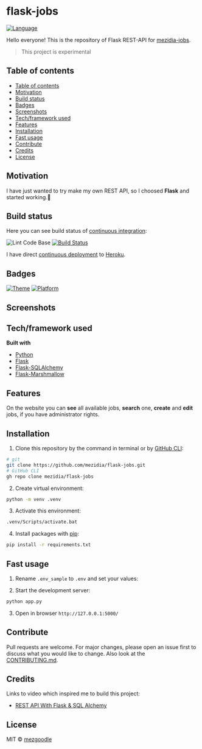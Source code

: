 # flask-jobs

[![Language](https://img.shields.io/badge/language-python-brightgreen?style=flat-square)](https://www.python.org/)

Hello everyone! This is the repository of Flask REST-API for [mezidia-jobs](https://github.com/mezidia/mezidia-jobs).

> This project is experimental

## Table of contents

- [Table of contents](#table-of-contents)
- [Motivation](#motivation)
- [Build status](#build-status)
- [Badges](#badges)
- [Screenshots](#screenshots)
- [Tech/framework used](#techframework-used)
- [Features](#features)
- [Installation](#installation)
- [Fast usage](#fast-usage)
- [Contribute](#contribute)
- [Credits](#credits)
- [License](#license)

## Motivation

I have just wanted to try make my own REST API, so I choosed **Flask** and started working.🔨

## Build status

Here you can see build status of [continuous integration](https://en.wikipedia.org/wiki/Continuous_integration):

![Lint Code Base](https://github.com/mezidia/flask-jobs/workflows/Lint%20Code%20Base/badge.svg)
[![Build Status](https://travis-ci.com/mezidia/flask-jobs.svg?branch=master)](https://travis-ci.com/mezidia/flask-jobs)

I have direct [continuous deployment](https://en.wikipedia.org/wiki/Continuous_deployment) to [Heroku](https://www.heroku.com/).

## Badges

[![Theme](https://img.shields.io/badge/Theme-REST_API-brightgreen?style=flat-square)](https://uk.wikipedia.org/wiki/REST)
[![Platform](https://img.shields.io/badge/Platform-Flask-brightgreen?style=flat-square)](https://flask.palletsprojects.com/en/1.1.x/)


## Screenshots

## Tech/framework used

**Built with**

- [Python](https://www.python.org/)
- [Flask](https://flask.palletsprojects.com/en/1.1.x/)
- [Flask-SQLAlchemy](https://flask-sqlalchemy.palletsprojects.com/en/2.x/)
- [Flask-Marshmallow](https://flask-marshmallow.readthedocs.io/en/latest/)

## Features

On the website you can **see** all available jobs, **search** one, **create** and **edit** jobs, if you have administrator rights.

## Installation

1. Clone this repository by the command in terminal or by [GitHub CLI](https://cli.github.com/):

```bash
# git
git clone https://github.com/mezidia/flask-jobs.git
# GitHub CLI
gh repo clone mezidia/flask-jobs
```

2. Create virtual environment:

```bash
python -m venv .venv
```

3. Activate this environment:

```bash
.venv/Scripts/activate.bat
```

4. Install packages with [pip](https://pip.pypa.io/en/stable/):

```bash
pip install -r requirements.txt
```

## Fast usage

1. Rename `.env_sample` to `.env` and set your values:

2. Start the development server:

```python
python app.py
```

3. Open in browser `http://127.0.0.1:5000/`

## Contribute

Pull requests are welcome. For major changes, please open an issue first to discuss what you would like to change. Also look at the [CONTRIBUTING.md](https://github.com/mezidia/flask-jobs/blob/master/CONTRIBUTING.md).

## Credits

Links to video which inspired me to build this project:

- [REST API With Flask & SQL Alchemy](https://www.youtube.com/watch?v=PTZiDnuC86g)

## License

MIT © [mezgoodle](https://github.com/mezgoodle)
